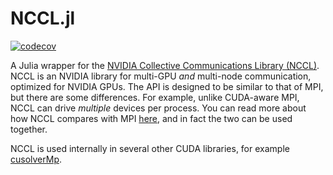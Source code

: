 NCCL.jl
=======

[![codecov](https://codecov.io/gh/JuliaGPU/NCCL.jl/graph/badge.svg?token=1qbhp59GH1)](https://codecov.io/gh/JuliaGPU/NCCL.jl)

A Julia wrapper for the [NVIDIA Collective Communications Library (NCCL)](https://developer.nvidia.com/nccl). NCCL is an NVIDIA library
for multi-GPU *and* multi-node communication, optimized for NVIDIA GPUs. The API is designed to be similar to that of MPI, but there are
some differences. For example, unlike CUDA-aware MPI, NCCL can drive *multiple* devices per process. You can read more about how NCCL
compares with MPI [here](https://docs.nvidia.com/deeplearning/nccl/user-guide/docs/mpi.html), and in fact the two can be used together.

NCCL is used internally in several other CUDA libraries, for example [cusolverMp](https://docs.nvidia.com/cuda/cusolvermp/index.html).
